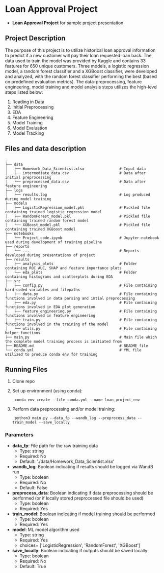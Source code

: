 # Loan Approval Project

- **Loan Approval Project** for sample project presentation

## Project Description
The purpose of this project is to utilize historical loan approval information to predict if a new customer will pay 
their loan requested loan back. The data used to train the model was provided by Kaggle and contains 33 features for 650 
unique customers. Three models, a logistic regression model, a random forest classifier and a XGBoost classifier, were 
developed and analyzed, with the random forest classifier performing the best (based on predefined evaluation metrics). 
The data-preprocessing, feature engineering, model training and model analysis steps utilizes the high-level steps 
listed below:
1. Reading in Data
2. Initial Preprocessing
3. EDA
4. Feature Engineering
5. Model Training
6. Model Evaluation
7. Model Tracking


## Files and data description
```
.
├── data
│   ├── Homework_Data_Scientist.xlsx                # Input data
│   ├── intermediate_data.csv                       # Data after initial preprocessing
│   └── preprocessed_data.csv                       # Data after feature engineering
├── logs
│   └── results.log                                 # Log produced during model training
├── models
│   ├── LogisticRegression_model.pkl                # Pickled file containing trained logistic regression model
│   ├── RandomForest_model.pkl                      # Pickled file containing trained random forest model
│   └── XGBoost_model.pkl                           # Pickled file containing trained XGBoost model
├── notebooks
│   └── Project_code.ipynb                          # Jupyter-notebook used during development of training pipeline
├── reports
│   └── ...                                         # Reports developed during presentations of project
├── results
│   ├── analysis_plots                              # Folder containing ROC_AUC, SHAP and feature importance plots 
│   └── eda_plots                                   # Folder containing histograms and scatterplots during EDA
├── src                                               
│   ├── config.py                                   # File containing hard-coded variables and filepaths
│   ├── data.py                                     # File containing functions involved in data parsing and intial preprocessing
│   ├── eda.py                                      # File containing functions involved in EDA plot generation
│   ├── feature_engineering.py                      # File containing functions involved in feature engineering
│   ├── train.py                                    # File containing functions involved in the training of the model
│   └── utils.py                                    # File containing helper functions
├── main.py                                         # Main file which the complete model training process is initiated from
├── README.md                                       # README file
└── conda.yml                                       # YML file utilized to produce conda env for training
```
## Running Files
1. Clone repo
2. Set up environment (using conda):

        conda env create --file conda.yml --name loan_project_env
3. Perform data preprocessing and/or model training:

        python3 main.py --data_fp --wandb_log --preprocess_data --train_model --save_locally

### Parameters
- **data_fp**: File path for the raw training data
  - Type: string
  - Required: No
  - Default: './data/Homework_Data_Scientist.xlsx'
- **wandb_log**: Boolean indicating if results should be logged via WandB run
  - Type: boolean
  - Required: No
  - Default: False
- **preprocess_data**: Boolean indicating if data preprocessing should be performed (or if locally stored preprocessed file should be used)
  - Type: boolean
  - Required: Yes
- **train_model**: Boolean indicating if model training should be performed
  - Type: boolean
  - Required: Yes
- **model**: ML model algorithm used
  - Type: string
  - Required: Yes
  - choices= ['LogisticRegression', 'RandomForest', 'XGBoost']
- **save_locally**: Boolean indicating if outputs should be saved locally
  - Type: boolean
  - Required: No
  - Default: True
   



